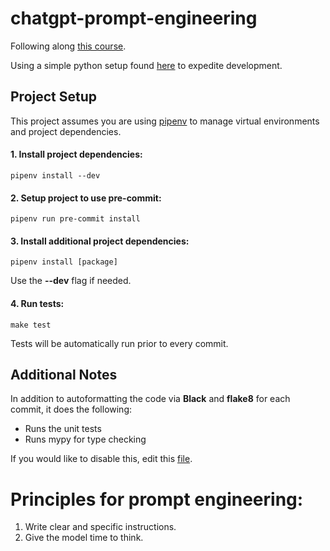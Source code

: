 # chatgpt-prompt-engineering

Following along [this course](https://www.deeplearning.ai/short-courses/chatgpt-prompt-engineering-for-developers/).

Using a simple python setup found [here](https://medium.com/@cgrinaldi/a-simple-python-starter-project-c71b0e57b929) to expedite development.

## Project Setup

This project assumes you are using [pipenv](https://github.com/pypa/pipenv) to manage
virtual environments and project dependencies.

#### 1. Install project dependencies:
```
pipenv install --dev
```

#### 2. Setup project to use **pre-commit**:
```
pipenv run pre-commit install
```

#### 3. Install additional project dependencies:
```
pipenv install [package]
```
Use the **--dev** flag if needed.

#### 4. Run tests:
```
make test
```
Tests will be automatically run prior to every commit.

## Additional Notes
In addition to autoformatting the code via **Black** and **flake8** for each commit,
it does the following:
- Runs the unit tests
- Runs mypy for type checking

If you would like to disable this, edit this [file](.pre-commit-config.yaml).

# Principles for prompt engineering: 

1. Write clear and specific instructions.
2. Give the model time to think.